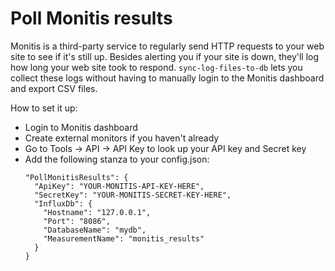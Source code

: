 # Poll Monitis results

Monitis is a third-party service to regularly send HTTP requests to your web site to see if it's still up.
Besides alerting you if your site is down, they'll log how long your web site took to respond.
`sync-log-files-to-db` lets you collect these logs without having to manually login to the Monitis dashboard and export CSV files.

How to set it up:
- Login to Monitis dashboard
- Create external monitors if you haven't already
- Go to Tools -> API -> API Key to look up your API key and Secret key
- Add the following stanza to your config.json:
  ```
  "PollMonitisResults": {
    "ApiKey": "YOUR-MONITIS-API-KEY-HERE",
    "SecretKey": "YOUR-MONITIS-SECRET-KEY-HERE",
    "InfluxDb": {
      "Hostname": "127.0.0.1",
      "Port": "8086",
      "DatabaseName": "mydb",
      "MeasurementName": "monitis_results"
    }
  }
  ```
